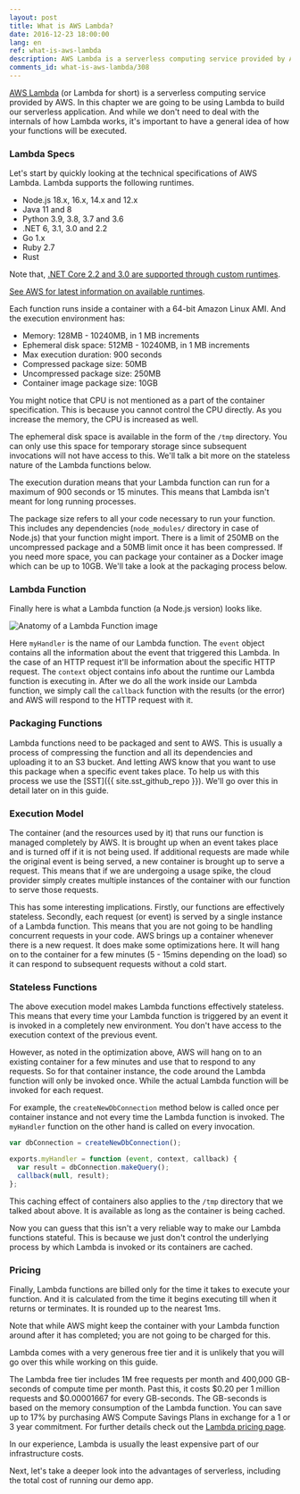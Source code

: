 ```yaml
---
layout: post
title: What is AWS Lambda?
date: 2016-12-23 18:00:00
lang: en
ref: what-is-aws-lambda
description: AWS Lambda is a serverless computing service provided by Amazon Web Services. It runs pieces of code (called Lambda functions) in stateless containers that are brought up on demand to respond to events (such as HTTP requests). The containers are then turned off when the function has completed execution. Users are charged only for the time it takes to execute the function.
comments_id: what-is-aws-lambda/308
---
```


[AWS Lambda](https://aws.amazon.com/lambda/) (or Lambda for short) is a serverless computing service provided by AWS. In this chapter we are going to be using Lambda to build our serverless application. And while we don't need to deal with the internals of how Lambda works, it's important to have a general idea of how your functions will be executed.

### Lambda Specs

Let's start by quickly looking at the technical specifications of AWS Lambda. Lambda supports the following runtimes.

- Node.js 18.x, 16.x, 14.x and 12.x
- Java 11 and 8
- Python 3.9, 3.8, 3.7 and 3.6
- .NET 6, 3.1, 3.0 and 2.2
- Go 1.x
- Ruby 2.7
- Rust

Note that, [.NET Core 2.2 and 3.0 are supported through custom runtimes](https://aws.amazon.com/blogs/developer/announcing-amazon-lambda-runtimesupport/).

[See AWS for latest information on available runtimes](https://docs.aws.amazon.com/lambda/latest/dg/lambda-runtimes.html).

Each function runs inside a container with a 64-bit Amazon Linux AMI. And the execution environment has:

- Memory: 128MB - 10240MB, in 1 MB increments
- Ephemeral disk space: 512MB - 10240MB, in 1 MB increments
- Max execution duration: 900 seconds
- Compressed package size: 50MB
- Uncompressed package size: 250MB
- Container image package size: 10GB

You might notice that CPU is not mentioned as a part of the container specification. This is because you cannot control the CPU directly. As you increase the memory, the CPU is increased as well.

The ephemeral disk space is available in the form of the `/tmp` directory. You can only use this space for temporary storage since subsequent invocations will not have access to this. We'll talk a bit more on the stateless nature of the Lambda functions below.

The execution duration means that your Lambda function can run for a maximum of 900 seconds or 15 minutes. This means that Lambda isn't meant for long running processes.

The package size refers to all your code necessary to run your function. This includes any dependencies (`node_modules/` directory in case of Node.js) that your function might import. There is a limit of 250MB on the uncompressed package and a 50MB limit once it has been compressed. If you need more space, you can package your container as a Docker image which can be up to 10GB. We'll take a look at the packaging process below.

### Lambda Function

Finally here is what a Lambda function (a Node.js version) looks like.

![Anatomy of a Lambda Function image](/assets/anatomy-of-a-lambda-function.png)

Here `myHandler` is the name of our Lambda function. The `event` object contains all the information about the event that triggered this Lambda. In the case of an HTTP request it'll be information about the specific HTTP request. The `context` object contains info about the runtime our Lambda function is executing in. After we do all the work inside our Lambda function, we simply call the `callback` function with the results (or the error) and AWS will respond to the HTTP request with it.

### Packaging Functions

Lambda functions need to be packaged and sent to AWS. This is usually a process of compressing the function and all its dependencies and uploading it to an S3 bucket. And letting AWS know that you want to use this package when a specific event takes place. To help us with this process we use the [SST]({{ site.sst_github_repo }}). We'll go over this in detail later on in this guide.

### Execution Model

The container (and the resources used by it) that runs our function is managed completely by AWS. It is brought up when an event takes place and is turned off if it is not being used. If additional requests are made while the original event is being served, a new container is brought up to serve a request. This means that if we are undergoing a usage spike, the cloud provider simply creates multiple instances of the container with our function to serve those requests.

This has some interesting implications. Firstly, our functions are effectively stateless. Secondly, each request (or event) is served by a single instance of a Lambda function. This means that you are not going to be handling concurrent requests in your code. AWS brings up a container whenever there is a new request. It does make some optimizations here. It will hang on to the container for a few minutes (5 - 15mins depending on the load) so it can respond to subsequent requests without a cold start.

### Stateless Functions

The above execution model makes Lambda functions effectively stateless. This means that every time your Lambda function is triggered by an event it is invoked in a completely new environment. You don't have access to the execution context of the previous event.

However, as noted in the optimization above, AWS will hang on to an existing container for a few minutes and use that to respond to any requests. So for that container instance, the code around the Lambda function will only be invoked once. While the actual Lambda function will be invoked for each request.

For example, the `createNewDbConnection` method below is called once per container instance and not every time the Lambda function is invoked. The `myHandler` function on the other hand is called on every invocation.

```js
var dbConnection = createNewDbConnection();

exports.myHandler = function (event, context, callback) {
  var result = dbConnection.makeQuery();
  callback(null, result);
};
```

This caching effect of containers also applies to the `/tmp` directory that we talked about above. It is available as long as the container is being cached.

Now you can guess that this isn't a very reliable way to make our Lambda functions stateful. This is because we just don't control the underlying process by which Lambda is invoked or its containers are cached.

### Pricing

Finally, Lambda functions are billed only for the time it takes to execute your function. And it is calculated from the time it begins executing till when it returns or terminates. It is rounded up to the nearest 1ms.

Note that while AWS might keep the container with your Lambda function around after it has completed; you are not going to be charged for this.

Lambda comes with a very generous free tier and it is unlikely that you will go over this while working on this guide.

The Lambda free tier includes 1M free requests per month and 400,000 GB-seconds of compute time per month. Past this, it costs $0.20 per 1 million requests and $0.00001667 for every GB-seconds. The GB-seconds is based on the memory consumption of the Lambda function. You can save up to 17% by purchasing AWS Compute Savings Plans in exchange for a 1 or 3 year commitment. For further details check out the [Lambda pricing page](https://aws.amazon.com/lambda/pricing/).

In our experience, Lambda is usually the least expensive part of our infrastructure costs.

Next, let's take a deeper look into the advantages of serverless, including the total cost of running our demo app.
